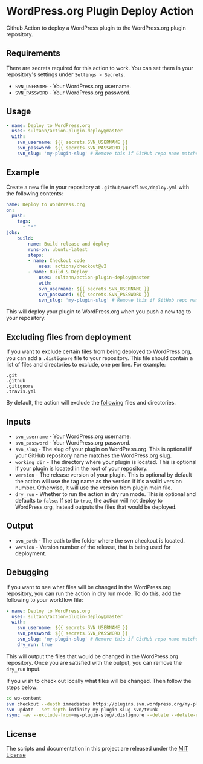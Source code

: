 # WordPress.org Plugin Deploy Action
Github Action to deploy a WordPress plugin to the WordPress.org plugin repository.

## Requirements
There are secrets required for this action to work. You can set them in your repository's settings under `Settings > Secrets`.
- `SVN_USERNAME` - Your WordPress.org username.
- `SVN_PASSWORD` - Your WordPress.org password.

## Usage
```yaml
- name: Deploy to WordPress.org
  uses: sultann/action-plugin-deploy@master
  with:
    svn_username: ${{ secrets.SVN_USERNAME }}
    svn_password: ${{ secrets.SVN_PASSWORD }}
    svn_slug: 'my-plugin-slug' # Remove this if GitHub repo name matches SVN slug
```


## Example
Create a new file in your repository at `.github/workflows/deploy.yml` with the following contents:
```yaml
name: Deploy to WordPress.org
on:
  push:
    tags:
      - "*"
jobs:
    build:
        name: Build release and deploy
        runs-on: ubuntu-latest
        steps:
        - name: Checkout code
            uses: actions/checkout@v2
        - name: Build & Deploy
            uses: sultann/action-plugin-deploy@master
            with:
            svn_username: ${{ secrets.SVN_USERNAME }}
            svn_password: ${{ secrets.SVN_PASSWORD }}
            svn_slug: 'my-plugin-slug' # Remove this if GitHub repo name matches SVN slug
```
This will deploy your plugin to WordPress.org when you push a new tag to your repository.

## Excluding files from deployment
If you want to exclude certain files from being deployed to WordPress.org, you can add a `.distignore` file to your repository. This file should contain a list of files and directories to exclude, one per line. For example:
```
.git
.github
.gitignore
.travis.yml
```
By default, the action will exclude the [following](https://github.com/sultann/action-plugin-deploy/.defaultignore) files and directories.

## Inputs
- `svn_username` - Your WordPress.org username.
- `svn_password` - Your WordPress.org password.
- `svn_slug` - The slug of your plugin on WordPress.org. This is optional if your GitHub repository name matches the WordPress.org slug.
- `working_dir` - The directory where your plugin is located. This is optional if your plugin is located in the root of your repository.
- `version` - The release version of your plugin. This is optional by default the action will use the tag name as the version if it's a valid version number. Otherwise, it will use the version from plugin main file.
- `dry_run` - Whether to run the action in dry run mode. This is optional and defaults to `false`. If set to `true`, the action will not deploy to WordPress.org, instead outputs the files that would be deployed.

## Output
- `svn_path` - The path to the folder where the svn checkout is located.
- `version` - Version number of the release, that is being used for deployment.


## Debugging
If you want to see what files will be changed in the WordPress.org repository, you can run the action in dry run mode. To do this, add the following to your workflow file:
```yaml
- name: Deploy to WordPress.org
  uses: sultann/action-plugin-deploy@master
  with:
    svn_username: ${{ secrets.SVN_USERNAME }}
    svn_password: ${{ secrets.SVN_PASSWORD }}
    svn_slug: 'my-plugin-slug' # Remove this if GitHub repo name matches SVN slug
    dry_run: true
```
This will output the files that would be changed in the WordPress.org repository. Once you are satisfied with the output, you can remove the `dry_run` input.

If you wish to check out locally what files will be changed. Then follow the steps below:
```bash
cd wp-content
svn checkout --depth immediates https://plugins.svn.wordpress.org/my-plugin-slug/ my-plugin-slug-svn
svn update --set-depth infinity my-plugin-slug-svn/trunk
rsync -av --exclude-from=my-plugin-slug/.distignore --delete --delete-excluded my-plugin-slug/ my-plugin-slug-svn/trunk/
```

## License
The scripts and documentation in this project are released under the [MIT License](LICENSE)